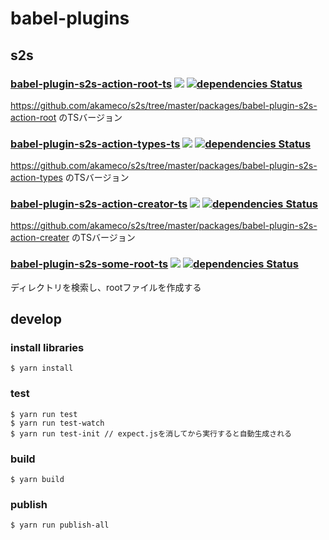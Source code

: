 # babel-plugins


## s2s

### [babel-plugin-s2s-action-root-ts](./packages/babel-plugin-s2s-action-root-ts) [![](https://img.shields.io/npm/v/babel-plugin-s2s-action-root-ts.svg)](https://www.npmjs.com/package/babel-plugin-s2s-action-root-ts) [![dependencies Status](https://david-dm.org/kamijin-fanta/babel-plugins/status.svg?path=packages/babel-plugin-s2s-action-root-ts)](https://david-dm.org/kamijin-fanta/babel-plugins?path=packages/babel-plugin-s2s-action-root-ts)

https://github.com/akameco/s2s/tree/master/packages/babel-plugin-s2s-action-root のTSバージョン

### [babel-plugin-s2s-action-types-ts](./packages/babel-plugin-s2s-action-root-ts) [![](https://img.shields.io/npm/v/babel-plugin-s2s-action-types-ts.svg)](https://www.npmjs.com/package/babel-plugin-s2s-action-types-ts) [![dependencies Status](https://david-dm.org/kamijin-fanta/babel-plugins/status.svg?path=packages/babel-plugin-s2s-action-types-ts)](https://david-dm.org/kamijin-fanta/babel-plugins?path=packages/babel-plugin-s2s-action-types-ts)

https://github.com/akameco/s2s/tree/master/packages/babel-plugin-s2s-action-types のTSバージョン

### [babel-plugin-s2s-action-creator-ts](./packages/babel-plugin-s2s-action-creator-ts) [![](https://img.shields.io/npm/v/babel-plugin-s2s-action-creator-ts.svg)](https://www.npmjs.com/package/babel-plugin-s2s-action-creator-ts) [![dependencies Status](https://david-dm.org/kamijin-fanta/babel-plugins/status.svg?path=packages/babel-plugin-s2s-action-creator-ts)](https://david-dm.org/kamijin-fanta/babel-plugins?path=packages/babel-plugin-s2s-action-creator-ts)

https://github.com/akameco/s2s/tree/master/packages/babel-plugin-s2s-action-creater のTSバージョン

### [babel-plugin-s2s-some-root-ts](./packages/babel-plugin-s2s-some-root-ts) [![](https://img.shields.io/npm/v/babel-plugin-s2s-some-root-ts.svg)](https://www.npmjs.com/package/babel-plugin-s2s-some-root-ts) [![dependencies Status](https://david-dm.org/kamijin-fanta/babel-plugins/status.svg?path=packages/babel-plugin-s2s-some-root-ts)](https://david-dm.org/kamijin-fanta/babel-plugins?path=packages/babel-plugin-s2s-some-root-ts)

ディレクトリを検索し、rootファイルを作成する


## develop

### install libraries

```
$ yarn install
```

### test

```
$ yarn run test
$ yarn run test-watch
$ yarn run test-init // expect.jsを消してから実行すると自動生成される
```

### build

```
$ yarn build
```

### publish

```
$ yarn run publish-all
```

